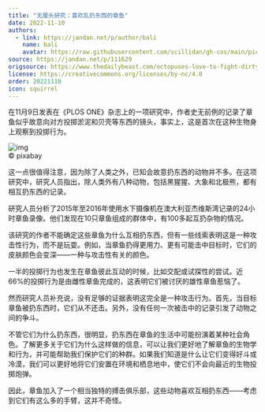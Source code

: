 ```yaml
---
title: "无厘头研究：喜欢乱扔东西的章鱼"
date: 2022-11-10
authors:
  - link: https://jandan.net/p/author/bali
    name: bali
    avatar: https://raw.githubusercontent.com/scillidan/gh-cos/main/picture-of-hakashmyr-grey.png
source: https://jandan.net/p/111629
origsource: https://www.thedailybeast.com/octopuses-love-to-fight-dirty-and-sling-debris-university-of-sydney-study-shows
license: https://creativecommons.org/licenses/by-nc/4.0
order: 20221110
icon: squirrel
---
```


在11月9日发表在《PLOS ONE》杂志上的一项研究中，作者史无前例的记录了章鱼似乎故意向对方投掷淤泥和贝壳等东西的镜头，事实上，这是首次在这种生物身上观察到投掷行为。

![img](media/111629_01.jpg)  
© pixabay

这一点很值得注意，因为除了人类之外，已知会故意扔东西的动物并不多。在这项研究中，研究人员指出，除人类外有八种动物，包括黑猩猩、大象和北极熊，都有相互扔东西的记录。

研究人员分析了2015年至2016年使用水下摄像机在澳大利亚杰维斯湾记录的24小时章鱼录像。他们发现在10只章鱼组成的群体中，有100多起互扔杂物的情况。

该研究的作者不能确定这些章鱼为什么互相扔东西，但有一些线索表明这是一种攻击性行为，而不是玩耍。例如，当章鱼扔得更用力、更有可能击中目标时，它们的皮肤颜色会变深——一种与攻击性有关的颜色。

一半的投掷行为也发生在章鱼彼此互动的时候，比如交配或试探性的尝试。近66%的投掷行为是由雌性章鱼完成的，这表明它们被讨厌的雄性章鱼惹恼了。

然而研究人员补充说，没有足够的证据表明这完全是一种攻击行为。首先，当目标章鱼被扔东西时，它们从不还击。另外，没有任何一次被击中的记录引发了动物之间的争斗。

不管它们为什么扔东西，很明显，扔东西在章鱼的生活中可能扮演着某种社会角色。了解更多关于它们为什么这样做的信息，可以让我们更好地了解章鱼的生物学和行为，并可能帮助我们保护它们的种群。如果我们知道是什么让它们变得好斗或冷漠，我们可以更好地将它们安置在环境和栖息地中，使它们不会向最近的生物投掷炮弹。

因此，章鱼加入了一个相当独特的搏击俱乐部，这些动物喜欢互相扔东西——考虑到它们有这么多的手臂，这并不奇怪。